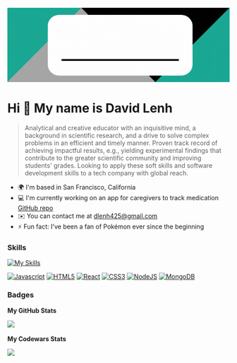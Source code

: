 <p align="center">
  <img src="https://github.com/dlenh/dlenh/blob/main/resized%20block.gif"/>
</p>

Hi 👋 My name is David Lenh
===========================
>Analytical and creative educator with an inquisitive mind, a background in scientific research, and a drive to solve complex problems in an efficient and timely manner. Proven track record of achieving impactful results, e.g., yielding experimental findings that contribute to the greater scientific community and improving students' grades. Looking to apply these soft skills and software development skills to a tech company with global reach.

* 🌍 I'm based in San Francisco, California
* 💻 I'm currently working on an app for caregivers to track medication [GitHub repo](https://github.com/dlenh/docu-meddy)
* ✉️ You can contact me at [dlenh425@gmail.com](mailto:dlenh425@gmail.com)
* ⚡ Fun fact: I've been a fan of Pokémon ever since the beginning



### Skills

[![My Skills](https://skillicons.dev/icons?i=js,html,css,git,github,bootstrap,express,heroku,mongodb,netlify,nodejs,react)](https://skillicons.dev)

<p align="left">
<a href="https://developer.mozilla.org/en-US/docs/Web/JavaScript" target="_blank" rel="noreferrer"><img src="https://raw.githubusercontent.com/danielcranney/readme-generator/main/public/icons/skills/javascript-colored.svg" width="36" height="36" alt="Javascript" /></a>
<a href="https://developer.mozilla.org/en-US/docs/Glossary/HTML5" target="_blank" rel="noreferrer"><img src="https://raw.githubusercontent.com/danielcranney/readme-generator/main/public/icons/skills/html5-colored.svg" width="36" height="36" alt="HTML5" /></a>
<a href="https://reactjs.org/" target="_blank" rel="noreferrer"><img src="https://raw.githubusercontent.com/danielcranney/readme-generator/main/public/icons/skills/react-colored.svg" width="36" height="36" alt="React" /></a>
<a href="https://www.w3.org/TR/CSS/#css" target="_blank" rel="noreferrer"><img src="https://raw.githubusercontent.com/danielcranney/readme-generator/main/public/icons/skills/css3-colored.svg" width="36" height="36" alt="CSS3" /></a>
<a href="https://nodejs.org/en/" target="_blank" rel="noreferrer"><img src="https://raw.githubusercontent.com/danielcranney/readme-generator/main/public/icons/skills/nodejs-colored.svg" width="36" height="36" alt="NodeJS" /></a>
<a href="https://www.mongodb.com/" target="_blank" rel="noreferrer"><img src="https://raw.githubusercontent.com/danielcranney/readme-generator/main/public/icons/skills/mongodb-colored.svg" width="36" height="36" alt="MongoDB" /></a>
</p>

### Badges

<b>My GitHub Stats</b>

<a href="http://www.github.com/dlenh"><img src="https://github-readme-streak-stats.herokuapp.com/?user=dlenh&stroke=ffffff&background=000000&ring=14b8a6&fire=14b8a6&currStreakNum=ffffff&currStreakLabel=14b8a6&sideNums=ffffff&sideLabels=ffffff&dates=ffffff&hide_border=true" /></a>

<b>My Codewars Stats</b>

<a href="https://www.codewars.com/users/dlenh"><img src="https://www.codewars.com/users/dlenh/badges/large"/></a>
